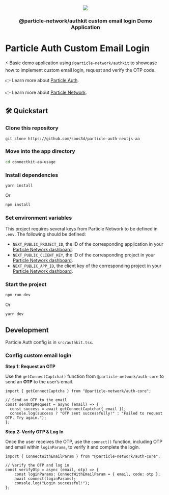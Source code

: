 <div align="center">
  <a href="https://particle.network/">
    <img src="https://i.imgur.com/xmdzXU4.png" />
  </a>
  <h3>
 @particle-network/authkit custom email login Demo Application 
  </h3>
</div>

# Particle Auth Custom Email Login

⚡️ Basic demo application using `@particle-network/authkit` to showcase how to implement custom email login, request and verify the OTP code.


👉 Learn more about [Particle Auth](https://developers.particle.network/api-reference/auth/desktop-sdks/web).

👉 Learn more about [Particle Network](https://particle.network).

## 🛠️ Quickstart

### Clone this repository
```
git clone https://github.com/soos3d/particle-auth-nextjs-aa
```

### Move into the app directory

```sh
cd connectkit-aa-usage
```

### Install dependencies

```sh
yarn install
```

Or

```sh
npm install
```

### Set environment variables
This project requires several keys from Particle Network to be defined in `.env`. The following should be defined:
- `NEXT_PUBLIC_PROJECT_ID`, the ID of the corresponding application in your [Particle Network dashboard](https://dashboard.particle.network/#/applications).
- `NEXT_PUBLIC_CLIENT_KEY`, the ID of the corresponding project in your [Particle Network dashboard](https://dashboard.particle.network/#/applications).
- `NEXT_PUBLIC_APP_ID`, the client key of the corresponding project in your [Particle Network dashboard](https://dashboard.particle.network/#/applications).

### Start the project
```sh
npm run dev
```

Or

```sh
yarn dev
```

## Development

Particle Auth config is in `src/authkit.tsx`. 

### Config custom email login

**Step 1: Request an OTP**

Use the `getConnectCaptcha()` function from `@particle-network/auth-core` to send an **OTP** to the user’s email.

```tsx page.tsx
import { getConnectCaptcha } from "@particle-network/auth-core";

// Send an OTP to the email
const sendOtpRequest = async (email) => {
  const success = await getConnectCaptcha({ email });
  console.log(success ? "OTP sent successfully!" : "Failed to request OTP. Try again.");
};
```

**Step 2: Verify OTP & Log In**

Once the user receives the OTP, use the `connect()` function, including OTP and email within `loginParams`, to verify it and complete the login.

```tsx page.tsx
import { ConnectWithEmailParam } from "@particle-network/auth-core";

// Verify the OTP and log in
const verifyOtp = async (email, otp) => {
    const loginParams: ConnectWithEmailParam = { email, code: otp };
    await connect(loginParams);
    console.log("Login successful!");
};
```

